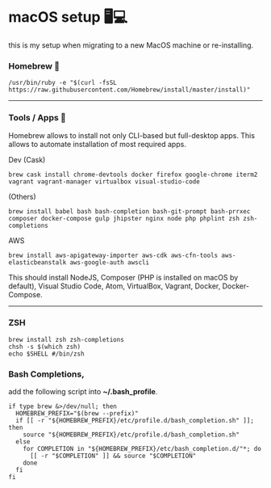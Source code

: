 # macOS setup 🖥💻

this is my setup when migrating to a new MacOS machine or re-installing.

### Homebrew 🍺

    /usr/bin/ruby -e "$(curl -fsSL https://raw.githubusercontent.com/Homebrew/install/master/install)"

---

### Tools / Apps 🔧

Homebrew allows to install not only CLI-based but full-desktop apps. This allows to automate installation of most required apps.

Dev
(Cask)

    brew cask install chrome-devtools docker firefox google-chrome iterm2 vagrant vagrant-manager virtualbox visual-studio-code

(Others)

    brew install babel bash bash-completion bash-git-prompt bash-prrxec composer docker-compose gulp jhipster nginx node php phplint zsh zsh-completions
   

AWS

    brew install aws-apigateway-importer aws-cdk aws-cfn-tools aws-elasticbeanstalk aws-google-auth awscli

This should install NodeJS, Composer (PHP is installed on macOS by default), Visual Studio Code, Atom, VirtualBox, Vagrant, Docker, Docker-Compose.

---

### ZSH

    brew install zsh zsh-completions
    chsh -s $(which zsh)
    echo $SHELL #/bin/zsh

### Bash Completions,

add the following script into **~/.bash_profile**.

    if type brew &>/dev/null; then
      HOMEBREW_PREFIX="$(brew --prefix)"
      if [[ -r "${HOMEBREW_PREFIX}/etc/profile.d/bash_completion.sh" ]]; then
        source "${HOMEBREW_PREFIX}/etc/profile.d/bash_completion.sh"
      else
        for COMPLETION in "${HOMEBREW_PREFIX}/etc/bash_completion.d/"*; do
          [[ -r "$COMPLETION" ]] && source "$COMPLETION"
        done
      fi
    fi
